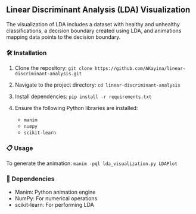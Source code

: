 ## Linear Discriminant Analysis (LDA) Visualization


The visualization of LDA includes a dataset with healthy and unhealthy classifications, 
a decision boundary created using LDA, and animations mapping data points to the decision boundary.


### 🛠 Installation
1. Clone the repository:
    ``` git clone https://github.com/AKayina/linear-discriminant-analysis.git ```

2. Navigate to the project directory:
    ``` cd linear-discriminant-analysis ```

3. Install dependencies:
    ``` pip install -r requirements.txt ```

4. Ensure the following Python libraries are installed:
    - ``` manim ```
    - ``` numpy ```
    - ``` scikit-learn ```

### 📋 Usage
To generate the animation:
    ``` manim -pql lda_visualization.py LDAPlot ```

### 🧰 Dependencies
  - Manim: Python animation engine
  - NumPy: For numerical operations
  - scikit-learn: For performing LDA
